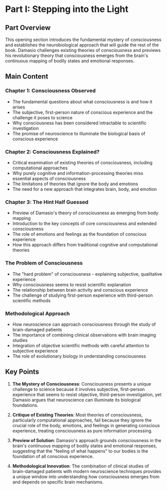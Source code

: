# Part I: Stepping into the Light

## Part Overview
This opening section introduces the fundamental mystery of consciousness and establishes the neurobiological approach that will guide the rest of the book. Damasio challenges existing theories of consciousness and previews his revolutionary theory that consciousness emerges from the brain's continuous mapping of bodily states and emotional responses.

## Main Content

### Chapter 1: Consciousness Observed
- The fundamental questions about what consciousness is and how it arises
- The subjective, first-person nature of conscious experience and the challenge it poses to science
- Why consciousness has been considered intractable to scientific investigation
- The promise of neuroscience to illuminate the biological basis of conscious experience

### Chapter 2: Consciousness Explained?
- Critical examination of existing theories of consciousness, including computational approaches
- Why purely cognitive and information-processing theories miss essential aspects of consciousness
- The limitations of theories that ignore the body and emotions
- The need for a new approach that integrates brain, body, and emotion

### Chapter 3: The Hint Half Guessed
- Preview of Damasio's theory of consciousness as emerging from body mapping
- Introduction to the key concepts of core consciousness and extended consciousness
- The role of emotions and feelings as the foundation of conscious experience
- How this approach differs from traditional cognitive and computational theories

### The Problem of Consciousness
- The "hard problem" of consciousness - explaining subjective, qualitative experience
- Why consciousness seems to resist scientific explanation
- The relationship between brain activity and conscious experience
- The challenge of studying first-person experience with third-person scientific methods

### Methodological Approach
- How neuroscience can approach consciousness through the study of brain-damaged patients
- The importance of combining clinical observations with brain imaging studies
- Integration of objective scientific methods with careful attention to subjective experience
- The role of evolutionary biology in understanding consciousness

## Key Points

1. **The Mystery of Consciousness**: Consciousness presents a unique challenge to science because it involves subjective, first-person experience that seems to resist objective, third-person investigation, yet Damasio argues that neuroscience can illuminate its biological foundations.

2. **Critique of Existing Theories**: Most theories of consciousness, particularly computational approaches, fail because they ignore the crucial role of the body, emotions, and feelings in generating conscious experience, treating consciousness as pure information processing.

3. **Preview of Solution**: Damasio's approach grounds consciousness in the brain's continuous mapping of bodily states and emotional responses, suggesting that the "feeling of what happens" to our bodies is the foundation of all conscious experience.

4. **Methodological Innovation**: The combination of clinical studies of brain-damaged patients with modern neuroscience techniques provides a unique window into understanding how consciousness emerges from and depends on specific brain mechanisms.
